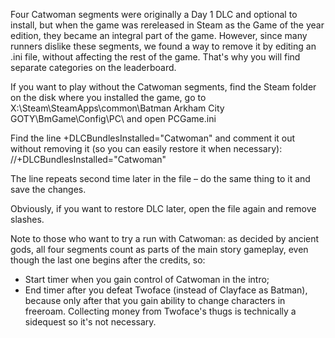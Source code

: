 Four Catwoman segments were originally a Day 1 DLC and optional to install, but when the game was rereleased in Steam as the Game of the year edition, they became an integral part of the game. However, since many runners dislike these segments, we found a way to remove it by editing an .ini file, without affecting the rest of the game. That's why you will find separate categories on the leaderboard.

If you want to play without the Catwoman segments, find the Steam folder on the disk where you installed the game, go to X:\Steam\SteamApps\common\Batman Arkham City GOTY\BmGame\Config\PC\ and open PCGame.ini

Find the line +DLCBundlesInstalled="Catwoman" and comment it out without removing it (so you can easily restore it when necessary):
//+DLCBundlesInstalled="Catwoman"

The line repeats second time later in the file – do the same thing to it and save the changes.

Obviously, if you want to restore DLC later, open the file again and remove slashes.

Note to those who want to try a run with Catwoman: as decided by ancient gods, all four segments count as parts of the main story gameplay, even though the last one begins after the credits, so:
- Start timer when you gain control of Catwoman in the intro;
- End timer after you defeat Twoface (instead of Clayface as Batman), because only after that you gain ability to change characters in freeroam. Collecting money from Twoface's thugs is technically a sidequest so it's not necessary.